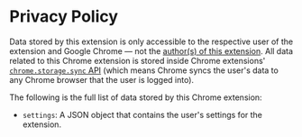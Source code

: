 # Privacy Policy

Data stored by this extension is only accessible to the respective user of the extension and Google Chrome — not the [author(s) of this extension](https://github.com/NimJay/new-tab-page-chrome-extension/graphs/contributors). All data related to this Chrome extension is stored inside Chrome extensions' [`chrome.storage.sync` API](https://developer.chrome.com/docs/extensions/reference/storage/#property-sync) (which means Chrome syncs the user's data to any Chrome browser that the user is logged into).

The following is the full list of data stored by this Chrome extension:

- `settings`: A JSON object that contains the user's settings for the extension.
